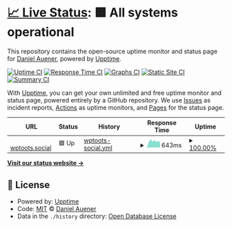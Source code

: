 # [📈 Live Status](https://status.wptoots.social): <!--live status--> **🟩 All systems operational**

This repository contains the open-source uptime monitor and status page for [Daniel Auener](http://www.danielauener.com), powered by [Upptime](https://github.com/upptime/upptime).

[![Uptime CI](https://github.com/danielauener/status.wptoots.social/workflows/Uptime%20CI/badge.svg)](https://github.com/danielauener/status.wptoots.social/actions?query=workflow%3A%22Uptime+CI%22)
[![Response Time CI](https://github.com/danielauener/status.wptoots.social/workflows/Response%20Time%20CI/badge.svg)](https://github.com/danielauener/status.wptoots.social/actions?query=workflow%3A%22Response+Time+CI%22)
[![Graphs CI](https://github.com/danielauener/status.wptoots.social/workflows/Graphs%20CI/badge.svg)](https://github.com/danielauener/status.wptoots.social/actions?query=workflow%3A%22Graphs+CI%22)
[![Static Site CI](https://github.com/danielauener/status.wptoots.social/workflows/Static%20Site%20CI/badge.svg)](https://github.com/danielauener/status.wptoots.social/actions?query=workflow%3A%22Static+Site+CI%22)
[![Summary CI](https://github.com/danielauener/status.wptoots.social/workflows/Summary%20CI/badge.svg)](https://github.com/danielauener/status.wptoots.social/actions?query=workflow%3A%22Summary+CI%22)

With [Upptime](https://upptime.js.org), you can get your own unlimited and free uptime monitor and status page, powered entirely by a GitHub repository. We use [Issues](https://github.com/danielauener/status.wptoots.social/issues) as incident reports, [Actions](https://github.com/danielauener/status.wptoots.social/actions) as uptime monitors, and [Pages](https://status.wptoots.social) for the status page.

<!--start: status pages-->
<!-- This summary is generated by Upptime (https://github.com/upptime/upptime) -->
<!-- Do not edit this manually, your changes will be overwritten -->
<!-- prettier-ignore -->
| URL | Status | History | Response Time | Uptime |
| --- | ------ | ------- | ------------- | ------ |
| <img alt="" src="https://icons.duckduckgo.com/ip3/wptoots.social.ico" height="13"> [wptoots.social](https://wptoots.social) | 🟩 Up | [wptoots-social.yml](https://github.com/danielauener/status.wptoots.social/commits/HEAD/history/wptoots-social.yml) | <details><summary><img alt="Response time graph" src="./graphs/wptoots-social/response-time-week.png" height="20"> 643ms</summary><br><a href="https://status.wptoots.social/history/wptoots-social"><img alt="Response time 743" src="https://img.shields.io/endpoint?url=https%3A%2F%2Fraw.githubusercontent.com%2Fdanielauener%2Fstatus.wptoots.social%2FHEAD%2Fapi%2Fwptoots-social%2Fresponse-time.json"></a><br><a href="https://status.wptoots.social/history/wptoots-social"><img alt="24-hour response time 532" src="https://img.shields.io/endpoint?url=https%3A%2F%2Fraw.githubusercontent.com%2Fdanielauener%2Fstatus.wptoots.social%2FHEAD%2Fapi%2Fwptoots-social%2Fresponse-time-day.json"></a><br><a href="https://status.wptoots.social/history/wptoots-social"><img alt="7-day response time 643" src="https://img.shields.io/endpoint?url=https%3A%2F%2Fraw.githubusercontent.com%2Fdanielauener%2Fstatus.wptoots.social%2FHEAD%2Fapi%2Fwptoots-social%2Fresponse-time-week.json"></a><br><a href="https://status.wptoots.social/history/wptoots-social"><img alt="30-day response time 731" src="https://img.shields.io/endpoint?url=https%3A%2F%2Fraw.githubusercontent.com%2Fdanielauener%2Fstatus.wptoots.social%2FHEAD%2Fapi%2Fwptoots-social%2Fresponse-time-month.json"></a><br><a href="https://status.wptoots.social/history/wptoots-social"><img alt="1-year response time 754" src="https://img.shields.io/endpoint?url=https%3A%2F%2Fraw.githubusercontent.com%2Fdanielauener%2Fstatus.wptoots.social%2FHEAD%2Fapi%2Fwptoots-social%2Fresponse-time-year.json"></a></details> | <details><summary><a href="https://status.wptoots.social/history/wptoots-social">100.00%</a></summary><a href="https://status.wptoots.social/history/wptoots-social"><img alt="All-time uptime 99.98%" src="https://img.shields.io/endpoint?url=https%3A%2F%2Fraw.githubusercontent.com%2Fdanielauener%2Fstatus.wptoots.social%2FHEAD%2Fapi%2Fwptoots-social%2Fuptime.json"></a><br><a href="https://status.wptoots.social/history/wptoots-social"><img alt="24-hour uptime 100.00%" src="https://img.shields.io/endpoint?url=https%3A%2F%2Fraw.githubusercontent.com%2Fdanielauener%2Fstatus.wptoots.social%2FHEAD%2Fapi%2Fwptoots-social%2Fuptime-day.json"></a><br><a href="https://status.wptoots.social/history/wptoots-social"><img alt="7-day uptime 100.00%" src="https://img.shields.io/endpoint?url=https%3A%2F%2Fraw.githubusercontent.com%2Fdanielauener%2Fstatus.wptoots.social%2FHEAD%2Fapi%2Fwptoots-social%2Fuptime-week.json"></a><br><a href="https://status.wptoots.social/history/wptoots-social"><img alt="30-day uptime 100.00%" src="https://img.shields.io/endpoint?url=https%3A%2F%2Fraw.githubusercontent.com%2Fdanielauener%2Fstatus.wptoots.social%2FHEAD%2Fapi%2Fwptoots-social%2Fuptime-month.json"></a><br><a href="https://status.wptoots.social/history/wptoots-social"><img alt="1-year uptime 100.00%" src="https://img.shields.io/endpoint?url=https%3A%2F%2Fraw.githubusercontent.com%2Fdanielauener%2Fstatus.wptoots.social%2FHEAD%2Fapi%2Fwptoots-social%2Fuptime-year.json"></a></details>

<!--end: status pages-->

[**Visit our status website →**](https://status.wptoots.social)

## 📄 License

- Powered by: [Upptime](https://github.com/upptime/upptime)
- Code: [MIT](./LICENSE) © [Daniel Auener](http://www.danielauener.com)
- Data in the `./history` directory: [Open Database License](https://opendatacommons.org/licenses/odbl/1-0/)
